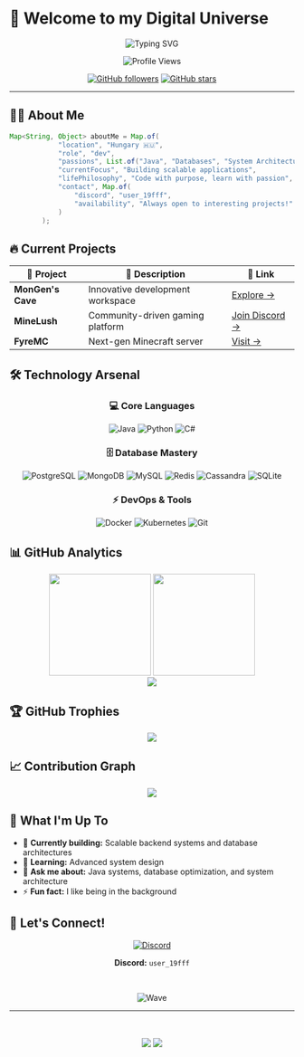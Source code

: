# 🚀 Welcome to my Digital Universe

<div align="center">
  
  ![Typing SVG](https://readme-typing-svg.herokuapp.com?font=Fira+Code&weight=600&size=28&pause=1000&color=FF4444&background=00000000&center=true&vCenter=true&width=600&lines=Hi+there%2C+I'm+coma+%F0%9F%91%8B)

  <img src="https://komarev.com/ghpvc/?username=user-19fff&label=Profile%20Views&color=FF4444&style=for-the-badge" alt="Profile Views" />
  
  [![GitHub followers](https://img.shields.io/github/followers/user-19fff?style=for-the-badge&color=FF4444&labelColor=1C2128)](https://github.com/user-19fff)
  [![GitHub stars](https://img.shields.io/github/stars/user-19fff?style=for-the-badge&color=FF4444&labelColor=1C2128)](https://github.com/user-19fff)

</div>

---

## 🧑‍💻 About Me

```java
Map<String, Object> aboutMe = Map.of(
            "location", "Hungary 🇭🇺",
            "role", "dev",
            "passions", List.of("Java", "Databases", "System Architecture"),
            "currentFocus", "Building scalable applications",
            "lifePhilosophy", "Code with purpose, learn with passion",
            "contact", Map.of(
                "discord", "user_19fff",
                "availability", "Always open to interesting projects!"
            )
        );
```

## 🔥 Current Projects

<div align="center">

| 🎯 Project | 🌟 Description | 🔗 Link |
|------------|---------------|----------|
| **MonGen's Cave** | Innovative development workspace | [Explore →](https://github.com/MonGen-s-Cave) |
| **MineLush** | Community-driven gaming platform | [Join Discord →](https://discord.gg/mNXx5nZncs) |
| **FyreMC** | Next-gen Minecraft server | [Visit →](https://www.fyremc.hu/) |

</div>

## 🛠️ Technology Arsenal

<div align="center">

### 💻 Core Languages
![Java](https://img.shields.io/badge/Java-ED8B00?style=for-the-badge&logo=openjdk&logoColor=white)
![Python](https://img.shields.io/badge/Python-3776AB?style=for-the-badge&logo=python&logoColor=white)
![C#](https://img.shields.io/badge/C%23-239120?style=for-the-badge&logo=c-sharp&logoColor=white)

### 🗄️ Database Mastery
![PostgreSQL](https://img.shields.io/badge/PostgreSQL-316192?style=for-the-badge&logo=postgresql&logoColor=white)
![MongoDB](https://img.shields.io/badge/MongoDB-4EA94B?style=for-the-badge&logo=mongodb&logoColor=white)
![MySQL](https://img.shields.io/badge/MySQL-005C84?style=for-the-badge&logo=mysql&logoColor=white)
![Redis](https://img.shields.io/badge/Redis-DC382D?style=for-the-badge&logo=redis&logoColor=white)
![Cassandra](https://img.shields.io/badge/Cassandra-1287B1?style=for-the-badge&logo=apache-cassandra&logoColor=white)
![SQLite](https://img.shields.io/badge/SQLite-07405E?style=for-the-badge&logo=sqlite&logoColor=white)

### ⚡ DevOps & Tools
![Docker](https://img.shields.io/badge/Docker-2496ED?style=for-the-badge&logo=docker&logoColor=white)
![Kubernetes](https://img.shields.io/badge/Kubernetes-326CE5?style=for-the-badge&logo=kubernetes&logoColor=white)
![Git](https://img.shields.io/badge/Git-F05032?style=for-the-badge&logo=git&logoColor=white)

</div>

## 📊 GitHub Analytics

<div align="center">
  
  <img height="180em" src="https://github-readme-stats.vercel.app/api?username=user-19fff&show_icons=true&theme=github_dark&include_all_commits=true&count_private=true&hide_border=true&bg_color=0D1117&title_color=FF4444&icon_color=FF4444&text_color=C9D1D9"/>
  
  <img height="180em" src="https://github-readme-stats.vercel.app/api/top-langs/?username=user-19fff&layout=compact&theme=github_dark&hide_border=true&bg_color=0D1117&title_color=FF4444&text_color=C9D1D9"/>

</div>

<div align="center">
  
  <img src="https://github-readme-streak-stats.herokuapp.com/?user=user-19fff&theme=github-dark-blue&hide_border=true&background=0D1117&stroke=FF4444&ring=FF4444&fire=FF6B6B&currStreakLabel=C9D1D9&sideLabels=C9D1D9&currStreakNum=FF4444&sideNums=FF4444&dates=8B949E"/>

</div>

## 🏆 GitHub Trophies

<div align="center">
  
  <img src="https://github-profile-trophy.vercel.app/?username=user-19fff&theme=nord&column=7&margin-w=15&margin-h=15&no-bg=true&no-frame=true"/>
  
</div>

## 📈 Contribution Graph

<div align="center">
  
  <img src="https://github-readme-activity-graph.vercel.app/graph?username=user-19fff&theme=github-compact&hide_border=true&bg_color=0D1117&color=FF4444&line=FF4444&point=FF6B6B"/>
  
</div>

## 🎯 What I'm Up To

- 🔭 **Currently building:** Scalable backend systems and database architectures
- 🌱 **Learning:** Advanced system design  
- 💬 **Ask me about:** Java systems, database optimization, and system architecture
- ⚡ **Fun fact:** I like being in the background

## 🤝 Let's Connect!

<div align="center">
  
  [![Discord](https://img.shields.io/badge/Discord-7289DA?style=for-the-badge&logo=discord&logoColor=white)](https://discord.com/users/user_19fff)
  
  **Discord:** `user_19fff`
  
  <br>
  
  ![Wave](https://capsule-render.vercel.app/api?type=waving&color=0:FF4444,100:FF6B6B&height=100&section=footer)
  
</div>

---

<div align="center">
  <br><br>
  <img src="https://forthebadge.com/images/badges/built-with-love.svg"/>
  <img src="https://forthebadge.com/images/badges/powered-by-electricity.svg"/>
</div>
